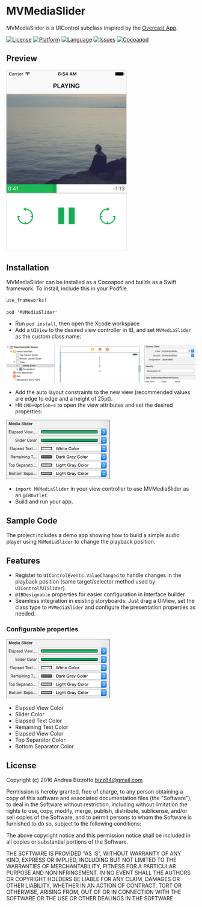 # MVMediaSlider
MVMediaSlider is a UIControl subclass inspired by the [Overcast App](https://itunes.apple.com/app/id888422857).


[![License](https://img.shields.io/badge/license-MIT-blue.svg?style=flat
            )](http://mit-license.org)
[![Platform](http://img.shields.io/badge/platform-ios%20%7C%20osx-lightgrey.svg?style=flat
             )](https://developer.apple.com/resources/)
[![Language](http://img.shields.io/badge/language-swift-orange.svg?style=flat
             )](https://developer.apple.com/swift)
[![Issues](https://img.shields.io/github/issues/bizz84/MVMediaSlider.svg?style=flat
           )](https://github.com/bizz84/MVMediaSlider/issues)
[![Cocoapod](http://img.shields.io/cocoapods/v/MVMediaSlider.svg?style=flat)](http://cocoadocs.org/docsets/MVMediaSlider/)

## Preview

<img src="Screenshots/MediaPlayer.png" width="320">

## Installation
MVMediaSlider can be installed as a Cocoapod and builds as a Swift framework. To install, include this in your Podfile.

```
use_frameworks!

pod 'MVMediaSlider'
```

* Run `pod install`, then open the Xcode workspace
* Add a `UIView` to the desired view controller in IB, and set `MVMediaSlider` as the custom class name:

<img src="Screenshots/MVMediaSlider-Storyboard.png">

*  Add the auto layout constraints to the new view (recommended values are edge to edge and a height of 25pt).
*  Hit `CMD+Option+4` to open the view attributes and set the desired properties:

<img src="Screenshots/MVMediaSlider-Designables.png">

* ```import MVMediaSlider``` in your view controller to use MVMediaSlider as an `@IBOutlet`. 
* Build and run your app.


## Sample Code
The project includes a demo app showing how to build a simple audio player using `MVMediaSlider` to change the playback position.


## Features
* Register to `UIControlEvents.ValueChanged` to handle changes in the playback position (same target/selector method used by `UIControl`/`UISlider`).
* `@IBDesignable` properties for easier configuration in Interface builder
* Seamless integration in existing storyboards: Just drag a UIView, set the class type to `MVMediaSlider` and configure the presentation properties as needed.

### Configurable properties

<img src="Screenshots/MVMediaSlider-Designables.png">

* Elapsed View Color
* Slider Color
* Elapsed Text Color
* Remaining Text Color
* Elapsed View Color
* Top Separator Color
* Bottom Separator Color


## License

Copyright (c) 2016 Andrea Bizzotto bizz84@gmail.com

Permission is hereby granted, free of charge, to any person obtaining a copy of this software and associated documentation files (the "Software"), to deal in the Software without restriction, including without limitation the rights to use, copy, modify, merge, publish, distribute, sublicense, and/or sell copies of the Software, and to permit persons to whom the Software is furnished to do so, subject to the following conditions:

The above copyright notice and this permission notice shall be included in all copies or substantial portions of the Software.

THE SOFTWARE IS PROVIDED "AS IS", WITHOUT WARRANTY OF ANY KIND, EXPRESS OR IMPLIED, INCLUDING BUT NOT LIMITED TO THE WARRANTIES OF MERCHANTABILITY, FITNESS FOR A PARTICULAR PURPOSE AND NONINFRINGEMENT. IN NO EVENT SHALL THE AUTHORS OR COPYRIGHT HOLDERS BE LIABLE FOR ANY CLAIM, DAMAGES OR OTHER LIABILITY, WHETHER IN AN ACTION OF CONTRACT, TORT OR OTHERWISE, ARISING FROM, OUT OF OR IN CONNECTION WITH THE SOFTWARE OR THE USE OR OTHER DEALINGS IN THE SOFTWARE.






